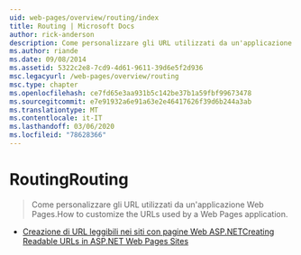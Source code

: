 ```yaml
---
uid: web-pages/overview/routing/index
title: Routing | Microsoft Docs
author: rick-anderson
description: Come personalizzare gli URL utilizzati da un'applicazione Web Pages.
ms.author: riande
ms.date: 09/08/2014
ms.assetid: 5322c2e8-7cd9-4d61-9611-39d6e5f2d936
msc.legacyurl: /web-pages/overview/routing
msc.type: chapter
ms.openlocfilehash: ce7fd65e3aa931b5c142be37b1a59fbf99673478
ms.sourcegitcommit: e7e91932a6e91a63e2e46417626f39d6b244a3ab
ms.translationtype: MT
ms.contentlocale: it-IT
ms.lasthandoff: 03/06/2020
ms.locfileid: "78628366"
---
```

# <a name="routing"></a><span data-ttu-id="46f1b-103">Routing</span><span class="sxs-lookup"><span data-stu-id="46f1b-103">Routing</span></span>

> <span data-ttu-id="46f1b-104">Come personalizzare gli URL utilizzati da un'applicazione Web Pages.</span><span class="sxs-lookup"><span data-stu-id="46f1b-104">How to customize the URLs used by a Web Pages application.</span></span>

- [<span data-ttu-id="46f1b-105">Creazione di URL leggibili nei siti con pagine Web ASP.NET</span><span class="sxs-lookup"><span data-stu-id="46f1b-105">Creating Readable URLs in ASP.NET Web Pages Sites</span></span>](creating-readable-urls-in-aspnet-web-pages-sites.md)
